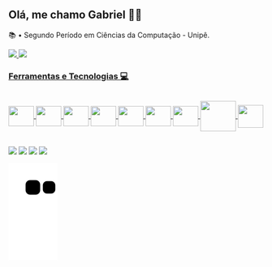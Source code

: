 ## Olá, me chamo Gabriel 👋😄
<p>📚 • Segundo Período em Ciências da Computação - Unipê.</p>
 <div>
  <a href="https://github.com/GabrielPontez">
  <img height="180em" src="https://github-readme-stats.vercel.app/api?username=GabrielPontez&show_icons=true&theme=github_dark&include_all_commits=true&count_private=true"/>
  <img height="180em" src="https://github-readme-stats.vercel.app/api/top-langs/?username=GabrielPontez&layout=compact&langs_count=7&theme=github_dark"/>
</div>
 
  ### Ferramentas e Tecnologias 💻
 
<div style="display: inline_block"><br>
  <img align="center" height="40" width="50" src="https://cdn.jsdelivr.net/gh/devicons/devicon/icons/slack/slack-original.svg" />
  <img align="center" height="40" width="50" src="https://cdn.jsdelivr.net/gh/devicons/devicon/icons/figma/figma-original.svg" />
  <img align="center" height="40" width="50" src="https://cdn.jsdelivr.net/gh/devicons/devicon/icons/git/git-original.svg" />
  <img align="center" height="40" width="50" src="https://cdn.jsdelivr.net/gh/devicons/devicon/icons/vscode/vscode-original.svg" />
  <img align="center" height="40" width="50" src="https://cdn.jsdelivr.net/gh/devicons/devicon/icons/html5/html5-original.svg" />
  <img align="center" height="40" width="50" src="https://cdn.jsdelivr.net/gh/devicons/devicon/icons/css3/css3-original.svg" />
  <img align="center" height="40" width="50" src="https://cdn.jsdelivr.net/gh/devicons/devicon/icons/javascript/javascript-original.svg" />
  <img align="center" height="60" width="70" src="https://cdn.jsdelivr.net/gh/devicons/devicon/icons/php/php-plain.svg" />
  <img align="center" height="45" width="50" src="https://cdn.jsdelivr.net/gh/devicons/devicon/icons/java/java-original.svg" />
</div>
  
  ##
 
<div>
  <a href = "https://github.com/GabrielPontez"><img src="https://img.shields.io/badge/GitHub-100000?style=for-the-badge&logo=github&logoColor=white"></a>
  <a href = "https://instagram.com/gpontezs"><img src="https://img.shields.io/badge/Instagram-E4405F?style=for-the-badge&logo=instagram&logoColor=white"></a>
  <a href = "mailto:gabrielpgm32@gmail.com"><img src="https://img.shields.io/badge/Gmail-D14836?style=for-the-badge&logo=gmail&logoColor=white"></a>
  <a href="#" target="_blank"><img src="https://img.shields.io/badge/-LinkedIn-%230077B5?style=for-the-badge&logo=linkedin&logoColor=white" target="_blank"></a>
 
  ![Snake animation](https://github.com/GabrielPontez/GabrielPontez/blob/output/github-contribution-grid-snake.svg) 
</div>
